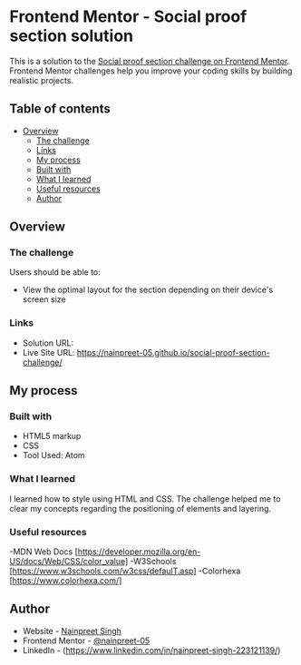 # Frontend Mentor - Social proof section solution

This is a solution to the [Social proof section challenge on Frontend Mentor](https://www.frontendmentor.io/challenges/social-proof-section-6e0qTv_bA). Frontend Mentor challenges help you improve your coding skills by building realistic projects. 

## Table of contents

- [Overview](#overview)
  - [The challenge](#the-challenge)
  - [Links](#links)
  - [My process](#my-process)
  - [Built with](#built-with)
  - [What I learned](#what-i-learned)
  - [Useful resources](#useful-resources)
  - [Author](#author)


## Overview

### The challenge

Users should be able to:

- View the optimal layout for the section depending on their device's screen size


### Links

- Solution URL: 
- Live Site URL: https://nainpreet-05.github.io/social-proof-section-challenge/

## My process

### Built with

- HTML5 markup
- CSS
- Tool Used: Atom

### What I learned

I learned how to style using HTML and CSS. The challenge helped me to clear my concepts regarding the positioning of elements and layering.


### Useful resources

-MDN Web Docs [https://developer.mozilla.org/en-US/docs/Web/CSS/color_value]
-W3Schools [https://www.w3schools.com/w3css/defaulT.asp]
-Colorhexa [https://www.colorhexa.com/]

## Author

- Website - [Nainpreet Singh](https://www.your-site.com)
- Frontend Mentor - [@nainpreet-05](https://www.frontendmentor.io/profile/nainpreet-05)
- LinkedIn - (https://www.linkedin.com/in/nainpreet-singh-223121139/)

